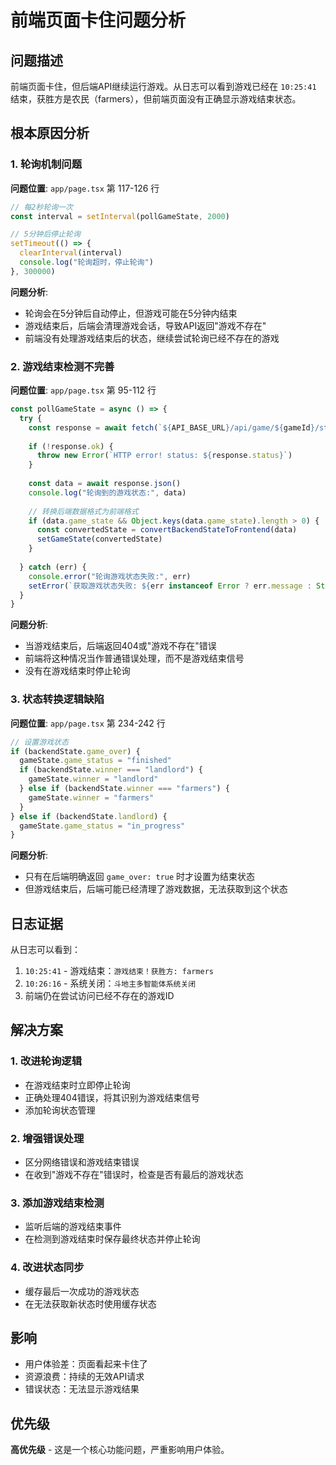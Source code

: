 # 前端页面卡住问题分析

## 问题描述
前端页面卡住，但后端API继续运行游戏。从日志可以看到游戏已经在 `10:25:41` 结束，获胜方是农民（farmers），但前端页面没有正确显示游戏结束状态。

## 根本原因分析

### 1. 轮询机制问题
**问题位置**: `app/page.tsx` 第 117-126 行
```typescript
// 每2秒轮询一次
const interval = setInterval(pollGameState, 2000)

// 5分钟后停止轮询
setTimeout(() => {
  clearInterval(interval)
  console.log("轮询超时，停止轮询")
}, 300000)
```

**问题分析**:
- 轮询会在5分钟后自动停止，但游戏可能在5分钟内结束
- 游戏结束后，后端会清理游戏会话，导致API返回"游戏不存在"
- 前端没有处理游戏结束后的状态，继续尝试轮询已经不存在的游戏

### 2. 游戏结束检测不完善
**问题位置**: `app/page.tsx` 第 95-112 行
```typescript
const pollGameState = async () => {
  try {
    const response = await fetch(`${API_BASE_URL}/api/game/${gameId}/state`)
    
    if (!response.ok) {
      throw new Error(`HTTP error! status: ${response.status}`)
    }
    
    const data = await response.json()
    console.log("轮询到的游戏状态:", data)
    
    // 转换后端数据格式为前端格式
    if (data.game_state && Object.keys(data.game_state).length > 0) {
      const convertedState = convertBackendStateToFrontend(data)
      setGameState(convertedState)
    }
    
  } catch (err) {
    console.error("轮询游戏状态失败:", err)
    setError(`获取游戏状态失败: ${err instanceof Error ? err.message : String(err)}`)
  }
}
```

**问题分析**:
- 当游戏结束后，后端返回404或"游戏不存在"错误
- 前端将这种情况当作普通错误处理，而不是游戏结束信号
- 没有在游戏结束时停止轮询

### 3. 状态转换逻辑缺陷
**问题位置**: `app/page.tsx` 第 234-242 行
```typescript
// 设置游戏状态
if (backendState.game_over) {
  gameState.game_status = "finished"
  if (backendState.winner === "landlord") {
    gameState.winner = "landlord"
  } else if (backendState.winner === "farmers") {
    gameState.winner = "farmers"
  }
} else if (backendState.landlord) {
  gameState.game_status = "in_progress"
}
```

**问题分析**:
- 只有在后端明确返回 `game_over: true` 时才设置为结束状态
- 但游戏结束后，后端可能已经清理了游戏数据，无法获取到这个状态

## 日志证据

从日志可以看到：
1. `10:25:41` - 游戏结束：`游戏结束！获胜方: farmers`
2. `10:26:16` - 系统关闭：`斗地主多智能体系统关闭`
3. 前端仍在尝试访问已经不存在的游戏ID

## 解决方案

### 1. 改进轮询逻辑
- 在游戏结束时立即停止轮询
- 正确处理404错误，将其识别为游戏结束信号
- 添加轮询状态管理

### 2. 增强错误处理
- 区分网络错误和游戏结束错误
- 在收到"游戏不存在"错误时，检查是否有最后的游戏状态

### 3. 添加游戏结束检测
- 监听后端的游戏结束事件
- 在检测到游戏结束时保存最终状态并停止轮询

### 4. 改进状态同步
- 缓存最后一次成功的游戏状态
- 在无法获取新状态时使用缓存状态

## 影响
- 用户体验差：页面看起来卡住了
- 资源浪费：持续的无效API请求
- 错误状态：无法显示游戏结果

## 优先级
**高优先级** - 这是一个核心功能问题，严重影响用户体验。 